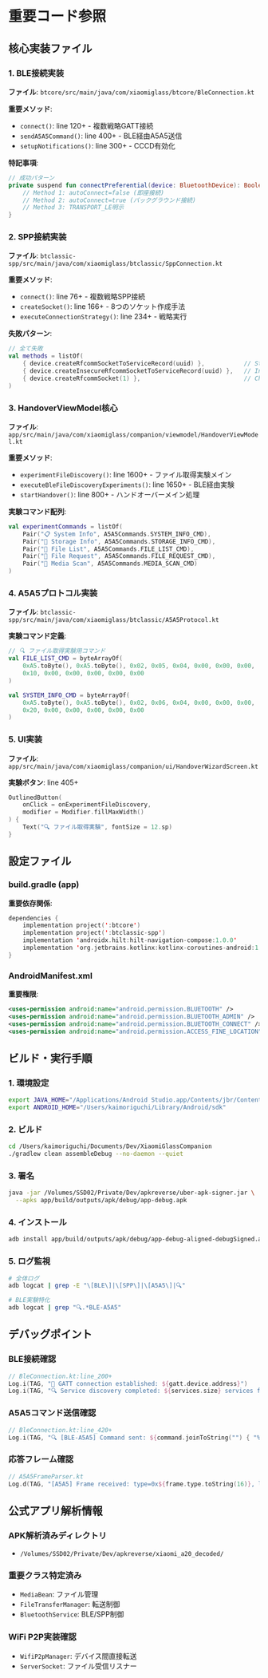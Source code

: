 # 重要コード参照

## 核心実装ファイル

### 1. BLE接続実装
**ファイル**: `btcore/src/main/java/com/xiaomiglass/btcore/BleConnection.kt`

**重要メソッド**:
- `connect()`: line 120+ - 複数戦略GATT接続
- `sendA5A5Command()`: line 400+ - BLE経由A5A5送信
- `setupNotifications()`: line 300+ - CCCD有効化

**特記事項**:
```kotlin
// 成功パターン
private suspend fun connectPreferential(device: BluetoothDevice): Boolean {
    // Method 1: autoConnect=false (即座接続)
    // Method 2: autoConnect=true (バックグラウンド接続)
    // Method 3: TRANSPORT_LE明示
}
```

### 2. SPP接続実装
**ファイル**: `btclassic-spp/src/main/java/com/xiaomiglass/btclassic/SppConnection.kt`

**重要メソッド**:
- `connect()`: line 76+ - 複数戦略SPP接続
- `createSocket()`: line 166+ - 8つのソケット作成手法
- `executeConnectionStrategy()`: line 234+ - 戦略実行

**失敗パターン**:
```kotlin
// 全て失敗
val methods = listOf(
    { device.createRfcommSocketToServiceRecord(uuid) },           // Standard
    { device.createInsecureRfcommSocketToServiceRecord(uuid) },   // Insecure
    { device.createRfcommSocket(1) },                             // Channel 1-5,30
)
```

### 3. HandoverViewModel核心
**ファイル**: `app/src/main/java/com/xiaomiglass/companion/viewmodel/HandoverViewModel.kt`

**重要メソッド**:
- `experimentFileDiscovery()`: line 1600+ - ファイル取得実験メイン
- `executeBleFileDiscoveryExperiments()`: line 1650+ - BLE経由実験
- `startHandover()`: line 800+ - ハンドオーバーメイン処理

**実験コマンド配列**:
```kotlin
val experimentCommands = listOf(
    Pair("📋 System Info", A5A5Commands.SYSTEM_INFO_CMD),
    Pair("💾 Storage Info", A5A5Commands.STORAGE_INFO_CMD),
    Pair("📂 File List", A5A5Commands.FILE_LIST_CMD),
    Pair("📄 File Request", A5A5Commands.FILE_REQUEST_CMD),
    Pair("📸 Media Scan", A5A5Commands.MEDIA_SCAN_CMD)
)
```

### 4. A5A5プロトコル実装
**ファイル**: `btclassic-spp/src/main/java/com/xiaomiglass/btclassic/A5A5Protocol.kt`

**実験コマンド定義**:
```kotlin
// 🔍 ファイル取得実験用コマンド
val FILE_LIST_CMD = byteArrayOf(
    0xA5.toByte(), 0xA5.toByte(), 0x02, 0x05, 0x04, 0x00, 0x00, 0x00,
    0x10, 0x00, 0x00, 0x00, 0x00, 0x00
)

val SYSTEM_INFO_CMD = byteArrayOf(
    0xA5.toByte(), 0xA5.toByte(), 0x02, 0x06, 0x04, 0x00, 0x00, 0x00,
    0x20, 0x00, 0x00, 0x00, 0x00, 0x00
)
```

### 5. UI実装
**ファイル**: `app/src/main/java/com/xiaomiglass/companion/ui/HandoverWizardScreen.kt`

**実験ボタン**: line 405+
```kotlin
OutlinedButton(
    onClick = onExperimentFileDiscovery,
    modifier = Modifier.fillMaxWidth()
) {
    Text("🔍 ファイル取得実験", fontSize = 12.sp)
}
```

## 設定ファイル

### build.gradle (app)
**重要依存関係**:
```kotlin
dependencies {
    implementation project(':btcore')
    implementation project(':btclassic-spp')
    implementation 'androidx.hilt:hilt-navigation-compose:1.0.0'
    implementation 'org.jetbrains.kotlinx:kotlinx-coroutines-android:1.6.4'
}
```

### AndroidManifest.xml
**重要権限**:
```xml
<uses-permission android:name="android.permission.BLUETOOTH" />
<uses-permission android:name="android.permission.BLUETOOTH_ADMIN" />
<uses-permission android:name="android.permission.BLUETOOTH_CONNECT" />
<uses-permission android:name="android.permission.ACCESS_FINE_LOCATION" />
```

## ビルド・実行手順

### 1. 環境設定
```bash
export JAVA_HOME="/Applications/Android Studio.app/Contents/jbr/Contents/Home"
export ANDROID_HOME="/Users/kaimoriguchi/Library/Android/sdk"
```

### 2. ビルド
```bash
cd /Users/kaimoriguchi/Documents/Dev/XiaomiGlassCompanion
./gradlew clean assembleDebug --no-daemon --quiet
```

### 3. 署名
```bash
java -jar /Volumes/SSD02/Private/Dev/apkreverse/uber-apk-signer.jar \
  --apks app/build/outputs/apk/debug/app-debug.apk
```

### 4. インストール
```bash
adb install app/build/outputs/apk/debug/app-debug-aligned-debugSigned.apk
```

### 5. ログ監視
```bash
# 全体ログ
adb logcat | grep -E "\[BLE\]|\[SPP\]|\[A5A5\]|🔍"

# BLE実験特化
adb logcat | grep "🔍.*BLE-A5A5"
```

## デバッグポイント

### BLE接続確認
```kotlin
// BleConnection.kt:line_200+
Log.i(TAG, "🔗 GATT connection established: ${gatt.device.address}")
Log.i(TAG, "🔍 Service discovery completed: ${services.size} services found")
```

### A5A5コマンド送信確認
```kotlin
// BleConnection.kt:line_420+
Log.i(TAG, "🔍 [BLE-A5A5] Command sent: ${command.joinToString("") { "%02X".format(it) }}")
```

### 応答フレーム確認
```kotlin
// A5A5FrameParser.kt
Log.d(TAG, "[A5A5] Frame received: type=0x${frame.type.toString(16)}, len=${frame.len}")
```

## 公式アプリ解析情報

### APK解析済みディレクトリ
- `/Volumes/SSD02/Private/Dev/apkreverse/xiaomi_a20_decoded/`

### 重要クラス特定済み
- `MediaBean`: ファイル管理
- `FileTransferManager`: 転送制御
- `BluetoothService`: BLE/SPP制御

### WiFi P2P実装確認
- `WifiP2pManager`: デバイス間直接転送
- `ServerSocket`: ファイル受信リスナー